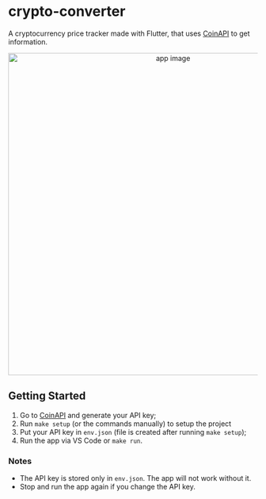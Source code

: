 # crypto-converter

A cryptocurrency price tracker made with Flutter, that uses [CoinAPI](https://www.coinapi.io/) to get information.

<div align="center">
  <img src="https://github.com/brenobattaglin/crypto-converter/assets/8771994/bc8b536c-9d12-4167-a4b4-c0e80399c977" alt="app image" height="650"/>
</div>

## Getting Started

1. Go to [CoinAPI](https://www.coinapi.io/) and generate your API key;
2. Run `make setup` (or the commands manually) to setup the project
3. Put your API key in `env.json` (file is created after running `make setup`);
4. Run the app via VS Code or `make run`.

### Notes

- The API key is stored only in `env.json`. The app will not work without it.
- Stop and run the app again if you change the API key.

